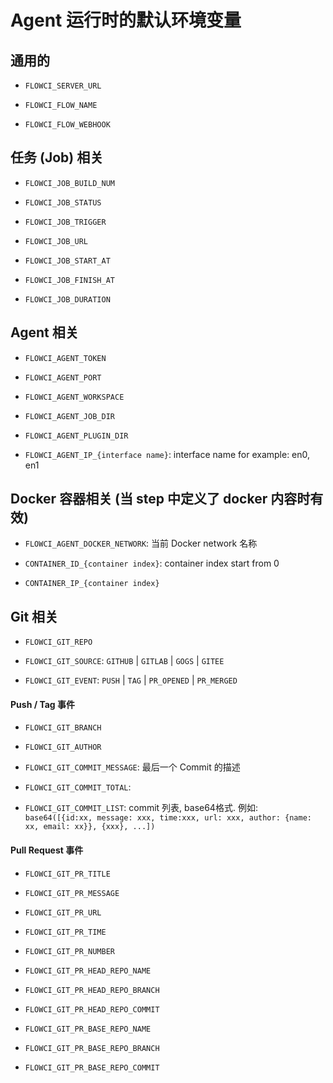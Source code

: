 # Agent 运行时的默认环境变量

## 通用的

- `FLOWCI_SERVER_URL`

- `FLOWCI_FLOW_NAME`

- `FLOWCI_FLOW_WEBHOOK`

## 任务 (Job) 相关

- `FLOWCI_JOB_BUILD_NUM`

- `FLOWCI_JOB_STATUS`

- `FLOWCI_JOB_TRIGGER`

- `FLOWCI_JOB_URL`

- `FLOWCI_JOB_START_AT`

- `FLOWCI_JOB_FINISH_AT`

- `FLOWCI_JOB_DURATION`

## Agent 相关

- `FLOWCI_AGENT_TOKEN`

- `FLOWCI_AGENT_PORT`

- `FLOWCI_AGENT_WORKSPACE`

- `FLOWCI_AGENT_JOB_DIR`

- `FLOWCI_AGENT_PLUGIN_DIR`

- `FLOWCI_AGENT_IP_{interface name}`: interface name for example: en0, en1

## Docker 容器相关 (当 step 中定义了 docker 内容时有效)

- `FLOWCI_AGENT_DOCKER_NETWORK`: 当前 Docker network 名称

- `CONTAINER_ID_{container index}`: container index start from 0

- `CONTAINER_IP_{container index}`

## Git 相关

- `FLOWCI_GIT_REPO`

- `FLOWCI_GIT_SOURCE`: `GITHUB` | `GITLAB` | `GOGS` |  `GITEE`

- `FLOWCI_GIT_EVENT`: `PUSH` | `TAG` | `PR_OPENED` | `PR_MERGED`

#### Push / Tag 事件

- `FLOWCI_GIT_BRANCH`

- `FLOWCI_GIT_AUTHOR`

- `FLOWCI_GIT_COMMIT_MESSAGE`: 最后一个 Commit 的描述

- `FLOWCI_GIT_COMMIT_TOTAL`: 

- `FLOWCI_GIT_COMMIT_LIST`: commit 列表, base64格式. 例如: `base64([{id:xx, message: xxx, time:xxx, url: xxx, author: {name: xx, email: xx}}, {xxx}, ...])`

#### Pull Request 事件

- `FLOWCI_GIT_PR_TITLE`

- `FLOWCI_GIT_PR_MESSAGE`

- `FLOWCI_GIT_PR_URL`

- `FLOWCI_GIT_PR_TIME`

- `FLOWCI_GIT_PR_NUMBER`

- `FLOWCI_GIT_PR_HEAD_REPO_NAME`

- `FLOWCI_GIT_PR_HEAD_REPO_BRANCH`

- `FLOWCI_GIT_PR_HEAD_REPO_COMMIT`

- `FLOWCI_GIT_PR_BASE_REPO_NAME`

- `FLOWCI_GIT_PR_BASE_REPO_BRANCH`

- `FLOWCI_GIT_PR_BASE_REPO_COMMIT`
